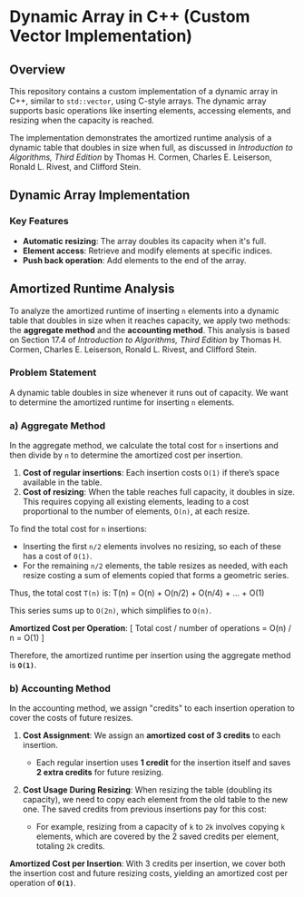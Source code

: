 # Dynamic Array in C++ (Custom Vector Implementation)

## Overview
This repository contains a custom implementation of a dynamic array in C++, similar to `std::vector`, using C-style arrays. The dynamic array supports basic operations like inserting elements, accessing elements, and resizing when the capacity is reached.

The implementation demonstrates the amortized runtime analysis of a dynamic table that doubles in size when full, as discussed in *Introduction to Algorithms, Third Edition* by Thomas H. Cormen, Charles E. Leiserson, Ronald L. Rivest, and Clifford Stein.

## Dynamic Array Implementation

### Key Features
- **Automatic resizing**: The array doubles its capacity when it's full.
- **Element access**: Retrieve and modify elements at specific indices.
- **Push back operation**: Add elements to the end of the array.

## Amortized Runtime Analysis

To analyze the amortized runtime of inserting `n` elements into a dynamic table that doubles in size when it reaches capacity, we apply two methods: the **aggregate method** and the **accounting method**. This analysis is based on Section 17.4 of *Introduction to Algorithms, Third Edition* by Thomas H. Cormen, Charles E. Leiserson, Ronald L. Rivest, and Clifford Stein.

### Problem Statement
A dynamic table doubles in size whenever it runs out of capacity. We want to determine the amortized runtime for inserting `n` elements.

### a) Aggregate Method

In the aggregate method, we calculate the total cost for `n` insertions and then divide by `n` to determine the amortized cost per insertion.

1. **Cost of regular insertions**: Each insertion costs `O(1)` if there’s space available in the table.
2. **Cost of resizing**: When the table reaches full capacity, it doubles in size. This requires copying all existing elements, leading to a cost proportional to the number of elements, `O(n)`, at each resize.

To find the total cost for `n` insertions:
- Inserting the first `n/2` elements involves no resizing, so each of these has a cost of `O(1)`.
- For the remaining `n/2` elements, the table resizes as needed, with each resize costing a sum of elements copied that forms a geometric series.

Thus, the total cost `T(n)` is:
T(n) = O(n) + O(n/2) + O(n/4) + ... + O(1)

This series sums up to `O(2n)`, which simplifies to `O(n)`.

**Amortized Cost per Operation**:
\[
Total cost / number of operations = O(n) / n = O(1)
\]

Therefore, the amortized runtime per insertion using the aggregate method is **`O(1)`**.

### b) Accounting Method

In the accounting method, we assign "credits" to each insertion operation to cover the costs of future resizes.

1. **Cost Assignment**: We assign an **amortized cost of 3 credits** to each insertion.
   - Each regular insertion uses **1 credit** for the insertion itself and saves **2 extra credits** for future resizing.
   
2. **Cost Usage During Resizing**: When resizing the table (doubling its capacity), we need to copy each element from the old table to the new one. The saved credits from previous insertions pay for this cost:
   - For example, resizing from a capacity of `k` to `2k` involves copying `k` elements, which are covered by the 2 saved credits per element, totaling `2k` credits.

**Amortized Cost per Insertion**:
With 3 credits per insertion, we cover both the insertion cost and future resizing costs, yielding an amortized cost per operation of **`O(1)`**.

